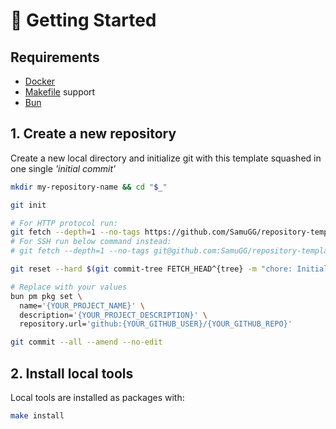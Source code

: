 # 🏃 Getting Started

## Requirements

- [Docker](https://www.docker.com/products/docker-desktop/)
- [Makefile](https://makefiletutorial.com) support
- [Bun](https://bun.sh)

## 1. Create a new repository

Create a new local directory and initialize git with this template squashed in one single _'initial commit'_

<!-- cSpell:disable -->
```sh
mkdir my-repository-name && cd "$_"

git init

# For HTTP protocol run:
git fetch --depth=1 --no-tags https://github.com/SamuGG/repository-template.git main
# For SSH run below command instead:
# git fetch --depth=1 --no-tags git@github.com:SamuGG/repository-template.git main

git reset --hard $(git commit-tree FETCH_HEAD^{tree} -m "chore: Initial commit" -m "Source repo github:SamuGG/repository-template")

# Replace with your values
bun pm pkg set \
  name='{YOUR_PROJECT_NAME}' \
  description='{YOUR_PROJECT_DESCRIPTION}' \
  repository.url='github:{YOUR_GITHUB_USER}/{YOUR_GITHUB_REPO}'

git commit --all --amend --no-edit
```
<!-- cSpell:enable -->

## 2. Install local tools

Local tools are installed as packages with:

```sh
make install
```
